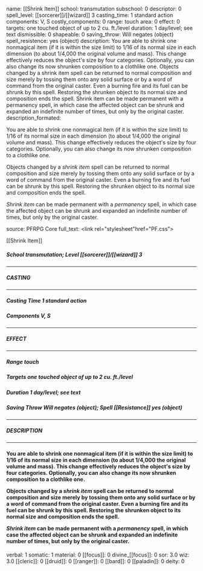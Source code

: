 name: [[Shrink Item]]
school: transmutation
subschool: 0
descriptor: 0
spell_level: [[sorcerer]]/[[wizard]] 3
casting_time: 1 standard action
components: V, S
costly_components: 0
range: touch
area: 0
effect: 0
targets: one touched object of up to 2 cu. ft./level
duration: 1 day/level; see text
dismissible: 0
shapeable: 0
saving_throw: Will negates (object)
spell_resistence: yes (object)
description: You are able to shrink one nonmagical item (if it is within the size limit) to 1/16 of its normal size in each dimension (to about 1/4,000 the original volume and mass). This change effectively reduces the object's size by four categories. Optionally, you can also change its now shrunken composition to a clothlike one.  Objects changed by a shrink item spell can be returned to normal composition and size merely by tossing them onto any solid surface or by a word of command from the original caster. Even a burning fire and its fuel can be shrunk by this spell. Restoring the shrunken object to its normal size and composition ends the spell.  Shrink item can be made permanent with a permanency spell, in which case the affected object can be shrunk and expanded an indefinite number of times, but only by the original caster.
description_formated: <p>You are able to shrink one nonmagical item (if it is within the size limit) to 1/16 of its normal size in each dimension (to about 1/4,000 the original volume and mass). This change effectively reduces the object's size by four categories. Optionally, you can also change its now shrunken composition to a clothlike one.</p><p>Objects changed by a <i>shrink item</i> spell can be returned to normal composition and size merely by tossing them onto any solid surface or by a word of command from the original caster. Even a burning fire and its fuel can be shrunk by this spell. Restoring the shrunken object to its normal size and composition ends the spell.</p><p><i>Shrink item</i> can be made permanent with a <i>permanency</i> spell, in which case the affected object can be shrunk and expanded an indefinite number of times, but only by the original caster.</p>
source: PFRPG Core
full_text: <link rel="stylesheet"href="PF.css"><div class="heading"><p class="alignleft">[[Shrink Item]]</p><div style="clear: both;"></div></div><div><h5><b>School </b>transmutation; <b>Level </b>[[sorcerer]]/[[wizard]] 3</h5></div><hr/><div><h5><b>CASTING</b></h5></div><hr/><div><h5><b>Casting Time </b>1 standard action</h5><h5><b>Components </b>V, S</h5></div><hr/><div><h5><b>EFFECT</b></h5></div><hr/><div><h5><b>Range </b>touch</h5><h5><b>Targets </b>one touched object of up to 2 cu. ft./level</h5><h5><b>Duration </b>1 day/level; see text</h5><h5><b>Saving Throw </b>Will negates (object); <b>Spell [[Resistance]] </b>yes (object)</h5></div><hr/><div><h5><b>DESCRIPTION</b></h5></div><hr/><div><h4><p>You are able to shrink one nonmagical item (if it is within the size limit) to 1/16 of its normal size in each dimension (to about 1/4,000 the original volume and mass). This change effectively reduces the object's size by four categories. Optionally, you can also change its now shrunken composition to a clothlike one.</p><p>Objects changed by a <i>shrink item</i> spell can be returned to normal composition and size merely by tossing them onto any solid surface or by a word of command from the original caster. Even a burning fire and its fuel can be shrunk by this spell. Restoring the shrunken object to its normal size and composition ends the spell.</p><p><i>Shrink item</i> can be made permanent with a <i>permanency</i> spell, in which case the affected object can be shrunk and expanded an indefinite number of times, but only by the original caster.</p></h4></div>
verbal: 1
somatic: 1
material: 0
[[focus]]: 0
divine_[[focus]]: 0
sor: 3.0
wiz: 3.0
[[cleric]]: 0
[[druid]]: 0
[[ranger]]: 0
[[bard]]: 0
[[paladin]]: 0
deity: 0
